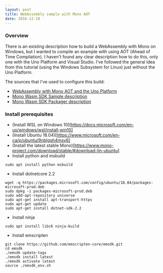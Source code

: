 ```yaml
---
layout: post
title: WebAssembly sample with Mono AOT
date: 2016-12-10
---
```


### Overview

There is an existing description how to build a WebAssembly with Mono on Windows, but I wanted to compile an example with using AOT (Ahead of Time Compilation).
I haven't found any clear description how to do this, only one with the Uno Platform and Visual Studio.
I've followed the general idea from this tutorial (using the Windows Subsystem for Linux) just without the Uno Platform.

The sources that I've used to configure this build:
 - [WebAssembly with Mono AOT and the Uno Platform](https://medium.com/@unoplatform/how-to-build-webassembly-c-apps-with-the-mono-aot-and-windows-subsystem-for-linux-ae1fe813cba3)
 - [Mono Wasm SDK Sample description](https://github.com/mono/mono/blob/master/sdks/wasm/docs/getting-started/sample.md)
 - [Mono Wasm SDK Packager description](https://github.com/mono/mono/blob/master/sdks/wasm/docs/packager.md)
 
### Install prerequisites

 - (Install WSL on Windows 10)[https://docs.microsoft.com/en-us/windows/wsl/install-win10]
 - (Install Ubuntu 18.04)[https://www.microsoft.com/en-ca/p/ubuntu/9nblggh4msv6]
 - (Install the latest stable Mono)[https://www.mono-project.com/download/stable/#download-lin-ubuntu]
 - Install python and msbuild
 
 ```
 sudo apt install python msbuild
 ```
 
 - Install dotnetcore 2.2
 
 ```
wget -q https://packages.microsoft.com/config/ubuntu/18.04/packages-microsoft-prod.deb
sudo dpkg -i packages-microsoft-prod.deb
sudo add-apt-repository universe
sudo apt-get install apt-transport-https
sudo apt-get update
sudo apt-get install dotnet-sdk-2.2
 ```
 
 - Install ninja
 
 ```
 sudo apt install libc6 ninja-build
 ```
 
 - Install emscripten
 
 ```
git clone https://github.com/emscripten-core/emsdk.git
cd emsdk
./emsdk update-tags
./emsdk install latest
./emsdk activate latest
source ./emsdk_env.sh
 ```
